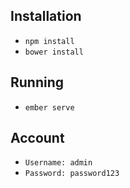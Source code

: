 ## Installation

* `npm install`
* `bower install`

## Running

* `ember serve`

## Account

* `Username: admin`
* `Password: password123`



